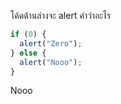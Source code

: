 โค้ดด้านล่างจะ alert คำว่าอะไร

```js
if (0) {
  alert("Zero");
} else {
  alert("Nooo");
}
```

Nooo
